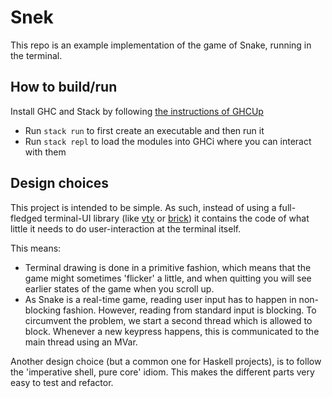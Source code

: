 # Snek

This repo is an example implementation of the game of Snake, running in the terminal.


## How to build/run

Install GHC and Stack by following [the instructions of GHCUp](https://www.haskell.org/ghcup/)

- Run `stack run` to first create an executable and then run it
- Run `stack repl` to load the modules into GHCi where you can interact with them

## Design choices

This project is intended to be simple. As such, instead of using a full-fledged terminal-UI library (like [vty](https://hackage.haskell.org/package/vty) or [brick](https://hackage.haskell.org/package/brick)) it contains the code of what little it needs to do user-interaction at the terminal itself.

This means:
- Terminal drawing is done in a primitive fashion, which means that the game might sometimes 'flicker' a little, and when quitting you will see earlier states of the game when you scroll up.
- As Snake is a real-time game, reading user input has to happen in non-blocking fashion. However, reading from standard input is blocking. To circumvent the problem, we start a second thread which is allowed to block. Whenever a new keypress happens, this is communicated to the main thread using an MVar.

Another design choice (but a common one for Haskell projects), is to follow the 'imperative shell, pure core' idiom. This makes the different parts very easy to test and refactor.
